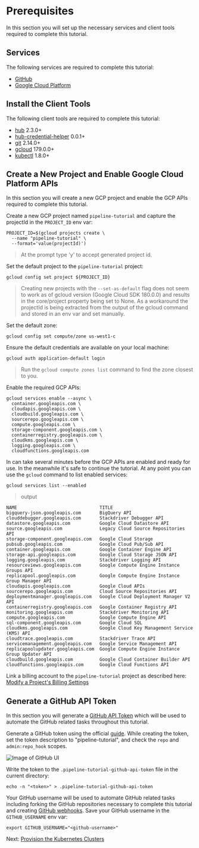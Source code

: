# Prerequisites

In this section you will set up the necessary services and client tools required to complete this tutorial.

## Services

The following services are required to complete this tutorial:

* [GitHub](https://github.com)
* [Google Cloud Platform](https://console.cloud.google.com/freetrial)

## Install the Client Tools

The following client tools are required to complete this tutorial:

 * [hub](https://github.com/github/hub) 2.3.0+
 * [hub-credential-helper](https://github.com/kelseyhightower/hub-credential-helper) 0.0.1+
 * [git](https://git-scm.com/downloads) 2.14.0+
 * [gcloud](https://cloud.google.com/sdk) 179.0.0+
 * [kubectl](https://github.com/kubernetes/kubernetes/blob/master/CHANGELOG-1.8.md#downloads-for-v183) 1.8.0+

## Create a New Project and Enable Google Cloud Platform APIs

In this section you will create a new GCP project and enable the GCP APIs required to complete this tutorial.

Create a new GCP project named `pipeline-tutorial` and capture the projectId in the `PROJECT_ID` env var:

```
PROJECT_ID=$(gcloud projects create \
  --name "pipeline-tutorial" \
  --format='value(projectId)')
```

> At the prompt type 'y' to accept generated project id.

Set the default project to the `pipeline-tutorial` project:

```
gcloud config set project ${PROJECT_ID}
```

> Creating new projects with the `--set-as-default` flag does not seem to work as of gcloud version (Google Cloud SDK 180.0.0) and results in the core/project property being set to None. As a workaround the projectId is being extracted from the output of the gcloud command and stored in an env var and set manually.

Set the default zone:

```
gcloud config set compute/zone us-west1-c
```

Ensure the default credentials are available on your local machine:

```
gcloud auth application-default login
```

> Run the `gcloud compute zones list` command to find the zone closest to you.

Enable the required GCP APIs:

```
gcloud services enable --async \
  container.googleapis.com \
  cloudapis.googleapis.com \
  cloudbuild.googleapis.com \
  sourcerepo.googleapis.com \
  compute.googleapis.com \
  storage-component.googleapis.com \
  containerregistry.googleapis.com \
  cloudkms.googleapis.com \
  logging.googleapis.com \
  cloudfunctions.googleapis.com
```

In can take several minutes before the GCP APIs are enabled and ready for use. In the meanwhile it's safe to continue the tutorial. At any point you can use the `gcloud` command to list enabled services:

```
gcloud services list --enabled
```

> output

```
NAME                               TITLE
bigquery-json.googleapis.com       BigQuery API
clouddebugger.googleapis.com       Stackdriver Debugger API
datastore.googleapis.com           Google Cloud Datastore API
source.googleapis.com              Legacy Cloud Source Repositories API
storage-component.googleapis.com   Google Cloud Storage
pubsub.googleapis.com              Google Cloud Pub/Sub API
container.googleapis.com           Google Container Engine API
storage-api.googleapis.com         Google Cloud Storage JSON API
logging.googleapis.com             Stackdriver Logging API
resourceviews.googleapis.com       Google Compute Engine Instance Groups API
replicapool.googleapis.com         Google Compute Engine Instance Group Manager API
cloudapis.googleapis.com           Google Cloud APIs
sourcerepo.googleapis.com          Cloud Source Repositories API
deploymentmanager.googleapis.com   Google Cloud Deployment Manager V2 API
containerregistry.googleapis.com   Google Container Registry API
monitoring.googleapis.com          Stackdriver Monitoring API
compute.googleapis.com             Google Compute Engine API
sql-component.googleapis.com       Google Cloud SQL
cloudkms.googleapis.com            Google Cloud Key Management Service (KMS) API
cloudtrace.googleapis.com          Stackdriver Trace API
servicemanagement.googleapis.com   Google Service Management API
replicapoolupdater.googleapis.com  Google Compute Engine Instance Group Updater API
cloudbuild.googleapis.com          Google Cloud Container Builder API
cloudfunctions.googleapis.com      Google Cloud Functions API
```

Link a billing account to the `pipeline-tutorial` project as described here: [Modify a Project's Billing Settings](https://cloud.google.com/billing/docs/how-to/modify-project)

## Generate a GitHub API Token

In this section you will generate a [GitHub API Token](https://github.com/blog/1509-personal-api-tokens) which will be used to automate the GitHub related tasks throughout this tutorial.

Generate a GitHub token using the official [guide](https://github.com/blog/1509-personal-api-tokens). While creating the token, set the token description to "pipeline-tutorial", and check the `repo` and `admin:repo_hook` scopes.

![Image of GitHub UI](images/create-github-token.png)

Write the token to the `.pipeline-tutorial-github-api-token` file in the current directory:

```
echo -n "<token>" > .pipeline-tutorial-github-api-token
```

Your GitHub username will be used to automate GitHub related tasks including forking the GitHub repositories necessary to complete this tutorial and creating [GitHub webhooks](https://developer.github.com/webhooks/). Save your GitHub username in the `GITHUB_USERNAME` env var:

```
export GITHUB_USERNAME="<github-username>"
```

Next: [Provision the Kubernetes Clusters](kubernetes-clusters.md)
